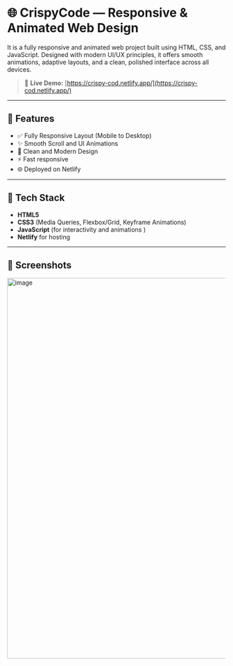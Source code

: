 # 🌐 CrispyCode — Responsive & Animated Web Design

It is a fully responsive and animated web project built using HTML, CSS, and JavaScript. 
Designed with modern UI/UX principles, it offers smooth animations, adaptive layouts, and a clean, polished interface across all devices.

> 🔗 **Live Demo:** [https://crispy-cod.netlify.app/](https://crispy-cod.netlify.app/)

---

## 🚀 Features

- ✅ Fully Responsive Layout (Mobile to Desktop)
- ✨ Smooth Scroll and UI Animations
- 🎨 Clean and Modern Design
- ⚡ Fast responsive
- 🌐 Deployed on Netlify

---

## 📁 Tech Stack

- **HTML5**
- **CSS3** (Media Queries, Flexbox/Grid, Keyframe Animations)
- **JavaScript** (for interactivity and animations )
- **Netlify** for hosting

---

## 📸 Screenshots 

<img width="1467" height="875" alt="image" src="https://github.com/user-attachments/assets/43653fe2-035c-434a-854c-8c9b65b19043" />



